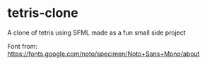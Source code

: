 # tetris-clone

A clone of tetris using SFML made as a fun small side project

Font from: https://fonts.google.com/noto/specimen/Noto+Sans+Mono/about

